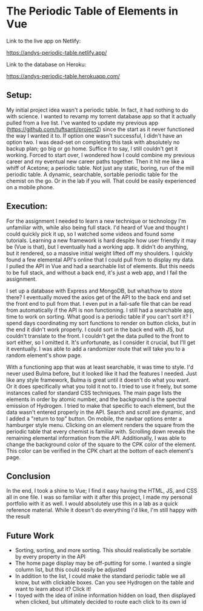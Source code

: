 # The Periodic Table of Elements in Vue

Link to the live app on Netlify:

https://andys-periodic-table.netlify.app/

Link to the database on Heroku:

https://andys-periodic-table.herokuapp.com/

## Setup:
My initial project idea wasn't a periodic table. In fact, it had nothing to do with science. I wanted to revamp my torrent database app so that it actually pulled from a live list. I've wanted to update my previous app (https://github.com/tuftsanti/project2) since the start as it never functioned the way I wanted it to. If option one wasn't successful, I didn't have an option two. I was dead-set on completing this task with absolutely no backup plan; go big or go home. Suffice it to say, I still couldn't get it working. Forced to start over, I wondered how I could combine my previous career and my eventual new career paths together. Then it hit me like a whiff of Acetone; a periodic table. Not just any static, boring, run of the mill periodic table. A dynamic, searchable, sortable periodic table for the chemist on the go. Or in the lab if you will. That could be easily experienced on a mobile phone. 
  
## Execution:
For the assignment I needed to learn a new technique or technology I'm unfamiliar with, while also being full stack. I'd heard of Vue and thought I could quickly pick it up, so I watched some videos and found some tutorials. Learning a new framework is hard despite how user friendly it may be (Vue is that), but I eventually had a working app. It didn't do anything, but it rendered, so a massive initial weight lifted off my shoulders. I quickly found a few elemental API's online that I could pull from to display my data. I pulled the API in Vue and had a searchable list of elements. But this needs to be full stack, and without a back end, it's just a web app, and I fail the assignment. 

I set up a database with Express and MongoDB, but what/how to store there? I eventually moved the axios get of the API to the back end and set the front end to pull from that. I even put in a fail-safe file that can be read from automatically if the API is non functioning. I still had a searchable app, time to work on sorting. What good is a periodic table if you can't sort it? I spend days coordinating my sort functions to render on button clicks, but in the end it didn't work properly. I could sort in the back end with JS, but couldn't translate to the front. I couldn't get the data pulled to the front to sort either, so I omitted it. It's unfortunate, as I consider it crucial, but I'll get it eventually. I was able to add a randomizer route that will take you to a random element's show page.

With a functioning app that was at least searchable, it was time to style. I'd never used Bulma before, but it looked like it had the features I needed. Just like any style framework, Bulma is great until it doesn't do what you want. Or it does specifically what you told it not to. I tried to use it freely, but some instances called for standard CSS techniques. The main page lists the elements in order by atomic number, and the background is the spectral emission of Hydrogen. I tried to make that specific to each element, but the data wasn't entered properly in the API. Search and scroll are dynamic, and I added a "return to top" button. On mobile, the navbar options enter a hamburger style menu. Clicking on an element renders the square from the periodic table that every chemist is familiar with. Scrolling down reveals the remaining elemental information from the API. Additionally, I was able to change the background color of the square to the CPK color of the element. This color can be verified in the CPK chart at the bottom of each element's page. 
  
## Conclusion
In the end, I took a shine to Vue; I find it easy having the HTML, JS, and CSS all in one file. I was so familiar with it after this project, I made my personal portfolio with it as well. I would absolutely use this in a lab as a quick reference material. While it doesn't do everything I'd like, I'm still happy with the result

## Future Work
  * Sorting, sorting, and more sorting. This should realistically be sortable by every property in the API
  * The home page display may be off-putting for some. I wanted a single column list, but this could easily be adjusted
  * In addition to the list, I could make the standard periodic table we all know, but with clickable boxes. Can you see Hydrogen on the table and want to learn about it? Click it!
  * I toyed with the idea of inline information hidden on load, then displayed when clicked, but ultimately decided to route each click to its own id
